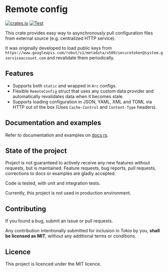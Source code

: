 # Remote config

[![crates.io](https://img.shields.io/crates/v/remote_config)](https://crates.io/crates/remote_config)
[![Test](https://github.com/CaptainDno/remote-config/actions/workflows/test.yaml/badge.svg?branch=master)](https://github.com/CaptainDno/remote-config/actions/workflows/test.yaml)

This crate provides easy way to asynchronously pull configuration files from external source
(e.g. centralized HTTP service).

It was originally developed to load public keys from `https://www.googleapis.com/robot/v1/metadata/x509/securetoken@system.gserviceaccount.com`
and revalidate them periodically.

## Features
+ Supports both `static` and wrapped in `Arc` configs.
+ Flexible `RemoteConfig` struct that uses any custom data provider and automatically revalidates data when it becomes stale.
+ Supports loading configuration in JSON, YAML, XML and TOML via HTTP out of the box (Uses `Cache-Control` and `Content-Type` headers).

## Documentation and examples

Refer to documentation and examples on [docs rs](https://docs.rs).

## State of the project
Project is not guaranteed to actively receive any new features without requests, but is maintained.
Feature requests, bug reports, pull requests, corrections to docs or examples are gladly accepted. 

Code is tested, with unit and integration tests. 

Currently, this project is not used in production environment.

## Contributing
If you found a bug, submit an issue or pull requests.

Any contribution intentionally submitted for inclusion in Tokio by you, **shall be licensed as MIT**, without any additional terms or conditions.

## Licence

This project is licenced under the MIT licence.
